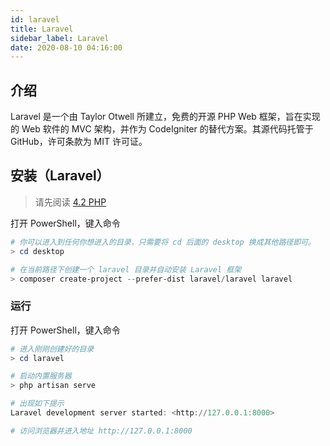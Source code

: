 ```yaml
---
id: laravel
title: Laravel
sidebar_label: Laravel
date: 2020-08-10 04:16:00
---
```


## 介绍

Laravel 是一个由 Taylor Otwell 所建立，免费的开源 PHP Web 框架，旨在实现的 Web 软件的 MVC 架构，并作为 CodeIgniter 的替代方案。其源代码托管于 GitHub，许可条款为 MIT 许可证。 

## 安装（Laravel）

> 请先阅读 [4.2 PHP](4.2PHP.md)

打开 PowerShell，键入命令  
~~~PowerShell
# 你可以进入到任何你想进入的目录，只需要将 cd 后面的 desktop 换成其他路径即可。
> cd desktop

# 在当前路径下创建一个 laravel 目录并自动安装 Laravel 框架
> composer create-project --prefer-dist laravel/laravel laravel
~~~

### 运行

打开 PowerShell，键入命令  
~~~PowerShell
# 进入刚刚创建好的目录
> cd laravel

# 启动内置服务器
> php artisan serve

# 出现如下提示
Laravel development server started: <http://127.0.0.1:8000>

# 访问浏览器并进入地址 http://127.0.0.1:8000
~~~